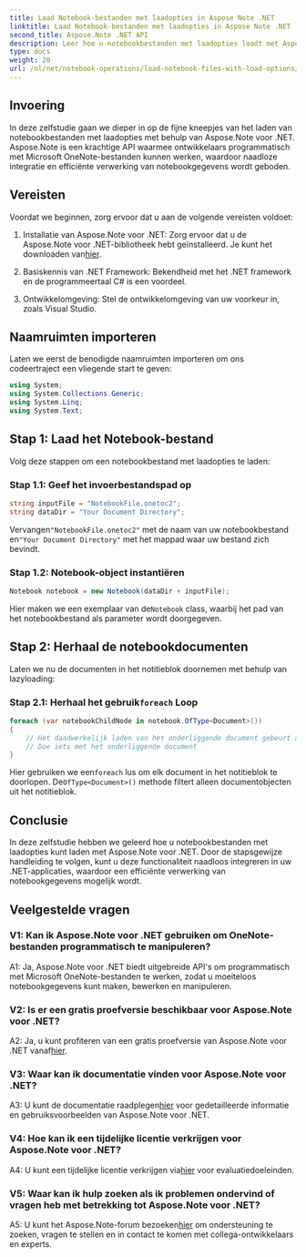 ```yaml
---
title: Laad Notebook-bestanden met laadopties in Aspose Note .NET
linktitle: Laad Notebook-bestanden met laadopties in Aspose Note .NET
second_title: Aspose.Note .NET API
description: Leer hoe u notebookbestanden met laadopties laadt met Aspose.Note voor .NET. Integreer deze functionaliteit naadloos in uw .NET-applicaties voor een efficiënte verwerking van notebookgegevens.
type: docs
weight: 20
url: /nl/net/notebook-operations/load-notebook-files-with-load-options/
---
```

## Invoering

In deze zelfstudie gaan we dieper in op de fijne kneepjes van het laden van notebookbestanden met laadopties met behulp van Aspose.Note voor .NET. Aspose.Note is een krachtige API waarmee ontwikkelaars programmatisch met Microsoft OneNote-bestanden kunnen werken, waardoor naadloze integratie en efficiënte verwerking van notebookgegevens wordt geboden.

## Vereisten

Voordat we beginnen, zorg ervoor dat u aan de volgende vereisten voldoet:

1.  Installatie van Aspose.Note voor .NET: Zorg ervoor dat u de Aspose.Note voor .NET-bibliotheek hebt geïnstalleerd. Je kunt het downloaden van[hier](https://releases.aspose.com/note/net/).

2. Basiskennis van .NET Framework: Bekendheid met het .NET framework en de programmeertaal C# is een voordeel.

3. Ontwikkelomgeving: Stel de ontwikkelomgeving van uw voorkeur in, zoals Visual Studio.

## Naamruimten importeren

Laten we eerst de benodigde naamruimten importeren om ons codeertraject een vliegende start te geven:

```csharp
using System;
using System.Collections.Generic;
using System.Linq;
using System.Text;
```

## Stap 1: Laad het Notebook-bestand

Volg deze stappen om een notebookbestand met laadopties te laden:

### Stap 1.1: Geef het invoerbestandspad op

```csharp
string inputFile = "NotebookFile.onetoc2";
string dataDir = "Your Document Directory";
```

 Vervangen`"NotebookFile.onetoc2"` met de naam van uw notebookbestand en`"Your Document Directory"` met het mappad waar uw bestand zich bevindt.

### Stap 1.2: Notebook-object instantiëren

```csharp
Notebook notebook = new Notebook(dataDir + inputFile);
```

 Hier maken we een exemplaar van de`Notebook` class, waarbij het pad van het notebookbestand als parameter wordt doorgegeven.

## Stap 2: Herhaal de notebookdocumenten

Laten we nu de documenten in het notitieblok doornemen met behulp van lazyloading:

###  Stap 2.1: Herhaal het gebruik`foreach` Loop

```csharp
foreach (var notebookChildNode in notebook.OfType<Document>()) 
{
    // Het daadwerkelijk laden van het onderliggende document gebeurt alleen hier.
    // Doe iets met het onderliggende document
}
```

 Hier gebruiken we een`foreach` lus om elk document in het notitieblok te doorlopen. De`OfType<Document>()` methode filtert alleen documentobjecten uit het notitieblok.

## Conclusie

In deze zelfstudie hebben we geleerd hoe u notebookbestanden met laadopties kunt laden met Aspose.Note voor .NET. Door de stapsgewijze handleiding te volgen, kunt u deze functionaliteit naadloos integreren in uw .NET-applicaties, waardoor een efficiënte verwerking van notebookgegevens mogelijk wordt.

## Veelgestelde vragen

### V1: Kan ik Aspose.Note voor .NET gebruiken om OneNote-bestanden programmatisch te manipuleren?

A1: Ja, Aspose.Note voor .NET biedt uitgebreide API's om programmatisch met Microsoft OneNote-bestanden te werken, zodat u moeiteloos notebookgegevens kunt maken, bewerken en manipuleren.

### V2: Is er een gratis proefversie beschikbaar voor Aspose.Note voor .NET?

A2: Ja, u kunt profiteren van een gratis proefversie van Aspose.Note voor .NET vanaf[hier](https://releases.aspose.com/).

### V3: Waar kan ik documentatie vinden voor Aspose.Note voor .NET?

 A3: U kunt de documentatie raadplegen[hier](https://reference.aspose.com/note/net/) voor gedetailleerde informatie en gebruiksvoorbeelden van Aspose.Note voor .NET.

### V4: Hoe kan ik een tijdelijke licentie verkrijgen voor Aspose.Note voor .NET?

 A4: U kunt een tijdelijke licentie verkrijgen via[hier](https://purchase.aspose.com/temporary-license/) voor evaluatiedoeleinden.

### V5: Waar kan ik hulp zoeken als ik problemen ondervind of vragen heb met betrekking tot Aspose.Note voor .NET?

 A5: U kunt het Aspose.Note-forum bezoeken[hier](https://forum.aspose.com/c/note/28) om ondersteuning te zoeken, vragen te stellen en in contact te komen met collega-ontwikkelaars en experts.